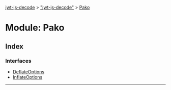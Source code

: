 [jwt-js-decode](../README.md) > ["jwt-js-decode"](../modules/_jwt_js_decode_.md) > [Pako](../modules/_jwt_js_decode_.pako.md)

# Module: Pako

## Index

### Interfaces

* [DeflateOptions](../interfaces/_jwt_js_decode_.pako.deflateoptions.md)
* [InflateOptions](../interfaces/_jwt_js_decode_.pako.inflateoptions.md)

---

